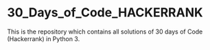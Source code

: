 # 30_Days_of_Code_HACKERRANK
This is the repository which contains all solutions of 30 days of Code (Hackerrank) in Python 3.
